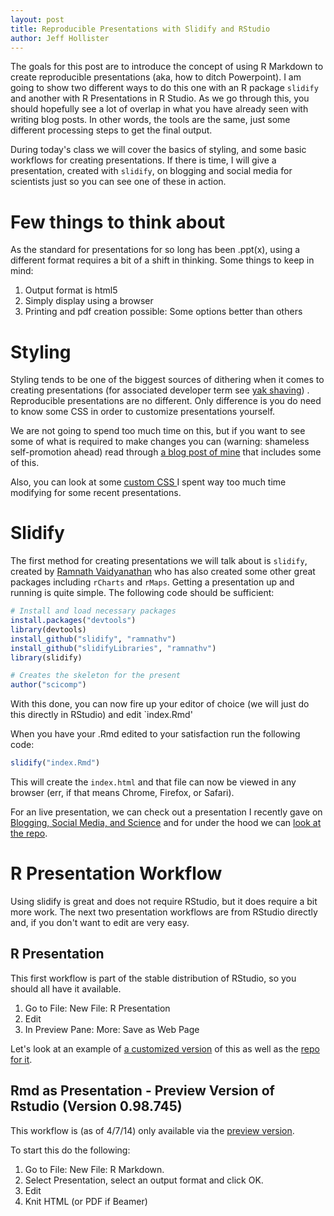```yaml
---
layout: post
title: Reproducible Presentations with Slidify and RStudio
author: Jeff Hollister
---
```


The goals for this post are to introduce the concept of using R Markdown to create reproducible presentations (aka, how to ditch Powerpoint).  I am going to show two different ways to do this one with an R package `slidify` and another with R Presentations in R Studio.  As we go through this, you should hopefully see a lot of overlap in what you have already seen with writing blog posts.  In other words, the tools are the same, just some different processing steps to get the final output.

During today's class we will cover the basics of styling, and some basic workflows for creating presentations.  If there is time, I will give a presentation, created with `slidify`, on blogging and social media for scientists just so you can see one of these in action.

# Few things to think about

As the standard for presentations for so long has been .ppt(x), using a different format requires a bit of a shift in thinking.  Some things to keep in mind:

1. Output format is html5
2. Simply display using a browser
3. Printing and pdf creation possible: Some options better than others

# Styling

Styling tends to be one of the biggest sources of dithering when it comes to creating presentations (for associated developer term see [yak shaving](http://en.wiktionary.org/wiki/yak_shaving)) .  Reproducible presentations are no different.  Only difference is you do need to know some CSS in order to customize presentations yourself.

We are not going to spend too much time on this, but if you want to see some of what is required to make changes you can (warning: shameless self-promotion ahead) read through [a blog post of mine](http://landeco2point0.wordpress.com/2013/11/07/r-studio-and-presentations-and-git-oh-my/) that includes some of this.

Also, you can look at some [custom CSS ](https://github.com/jhollist/epablogpresent/blob/gh-pages/assets/css/jwhSlidifyStyle.css) I spent way too much time modifying for some recent presentations.

# Slidify

The first method for creating presentations we will talk about is `slidify`, created by [Ramnath Vaidyanathan](https://github.com/ramnathv) who has also created some other great packages including `rCharts` and `rMaps`.  Getting a presentation up and running is quite simple.  The following code should be sufficient:


```r
# Install and load necessary packages
install.packages("devtools")
library(devtools)
install_github("slidify", "ramnathv")
install_github("slidifyLibraries", "ramnathv")
library(slidify)

# Creates the skeleton for the present
author("scicomp")
```


With this done, you can now fire up your editor of choice (we will just do this directly in RStudio) and edit `index.Rmd'

When you have your .Rmd edited to your satisfaction run the following code:


```r
slidify("index.Rmd")
```


This will create the `index.html` and that file can now be viewed in any browser (err, if that means Chrome, Firefox, or Safari).

For an live presentation, we can check out a presentation I recently gave on [Blogging, Social Media, and Science](http://jwhollister.com/epablogpresent) and for under the hood we can [look at the repo](https://github.com/jhollist/epablogpresent).

# R Presentation Workflow

Using slidify is great and does not require RStudio, but it does require a bit more work.  The next two presentation workflows are from RStudio directly and, if you don't want to edit are very easy.

## R Presentation

This first workflow is part of the stable distribution of RStudio, so you should all have it available.

1. Go to File: New File: R Presentation
2. Edit
3. In Preview Pane: More: Save as Web Page

Let's look at an example of [a customized version](http://jwhollister.com/urimesm) of this as well as the [repo for it](https://github.com/jhollist/urimesm).

## Rmd as Presentation - Preview Version of Rstudio (Version 0.98.745)

This workflow is (as of 4/7/14) only available via the [preview version](http://www.rstudio.com/ide/download/preview).

To start this do the following:

1. Go to File: New File: R Markdown.
2. Select Presentation, select an output format and click OK.
3. Edit
4. Knit HTML (or PDF if Beamer)







